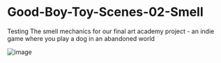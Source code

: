 # Good-Boy-Toy-Scenes-02-Smell
Testing The smell mechanics for our final art academy project - an indie game where you play a dog in an abandoned world


![image](https://user-images.githubusercontent.com/11814672/70736895-fc26a380-1d19-11ea-8c98-8b3c39230ef9.png)
